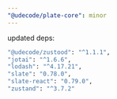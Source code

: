 ```yaml
---
"@udecode/plate-core": minor
---
```


updated deps:
```bash
"@udecode/zustood": "^1.1.1",
"jotai": "^1.6.6",
"lodash": "^4.17.21",
"slate": "0.78.0",
"slate-react": "0.79.0",
"zustand": "^3.7.2"
```